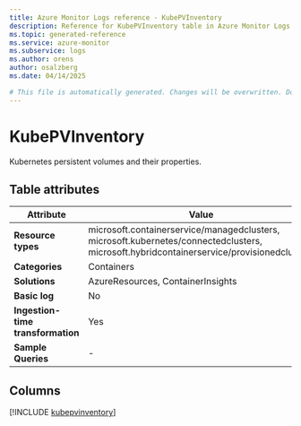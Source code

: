 ```yaml
---
title: Azure Monitor Logs reference - KubePVInventory
description: Reference for KubePVInventory table in Azure Monitor Logs.
ms.topic: generated-reference
ms.service: azure-monitor
ms.subservice: logs
ms.author: orens
author: osalzberg
ms.date: 04/14/2025

# This file is automatically generated. Changes will be overwritten. Do not change this file directly.
---
```


# KubePVInventory

Kubernetes persistent volumes and their properties.


## Table attributes

|Attribute|Value|
|---|---|
|**Resource types**|microsoft.containerservice/managedclusters,<br>microsoft.kubernetes/connectedclusters,<br>microsoft.hybridcontainerservice/provisionedclusters|
|**Categories**|Containers|
|**Solutions**| AzureResources, ContainerInsights|
|**Basic log**|No|
|**Ingestion-time transformation**|Yes|
|**Sample Queries**|-|



## Columns
  
[!INCLUDE [kubepvinventory](~/reusable-content/ce-skilling/azure/includes/azure-monitor/reference/tables/kubepvinventory-include.md)]
